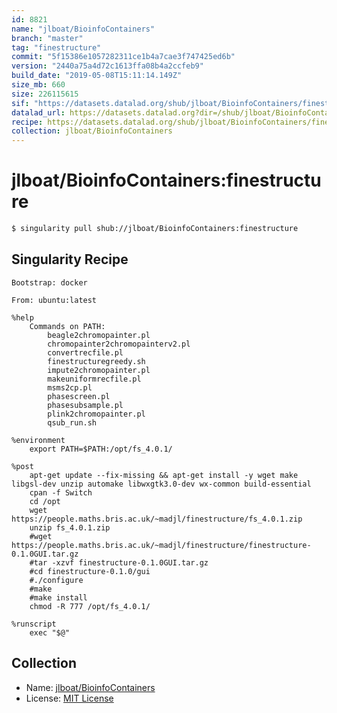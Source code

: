 ```yaml
---
id: 8821
name: "jlboat/BioinfoContainers"
branch: "master"
tag: "finestructure"
commit: "5f15386e1057282311ce1b4a7cae3f747425ed6b"
version: "2440a75a4d72c1613ffa08b4a2ccfeb9"
build_date: "2019-05-08T15:11:14.149Z"
size_mb: 660
size: 226115615
sif: "https://datasets.datalad.org/shub/jlboat/BioinfoContainers/finestructure/2019-05-08-5f15386e-2440a75a/2440a75a4d72c1613ffa08b4a2ccfeb9.simg"
datalad_url: https://datasets.datalad.org?dir=/shub/jlboat/BioinfoContainers/finestructure/2019-05-08-5f15386e-2440a75a/
recipe: https://datasets.datalad.org/shub/jlboat/BioinfoContainers/finestructure/2019-05-08-5f15386e-2440a75a/Singularity
collection: jlboat/BioinfoContainers
---
```


# jlboat/BioinfoContainers:finestructure

```bash
$ singularity pull shub://jlboat/BioinfoContainers:finestructure
```

## Singularity Recipe

```singularity
Bootstrap: docker

From: ubuntu:latest

%help
    Commands on PATH:
        beagle2chromopainter.pl
        chromopainter2chromopainterv2.pl
        convertrecfile.pl
        finestructuregreedy.sh
        impute2chromopainter.pl
        makeuniformrecfile.pl
        msms2cp.pl
        phasescreen.pl
        phasesubsample.pl
        plink2chromopainter.pl
        qsub_run.sh

%environment
    export PATH=$PATH:/opt/fs_4.0.1/

%post
    apt-get update --fix-missing && apt-get install -y wget make libgsl-dev unzip automake libwxgtk3.0-dev wx-common build-essential
    cpan -f Switch
    cd /opt
    wget https://people.maths.bris.ac.uk/~madjl/finestructure/fs_4.0.1.zip
    unzip fs_4.0.1.zip
    #wget https://people.maths.bris.ac.uk/~madjl/finestructure/finestructure-0.1.0GUI.tar.gz
    #tar -xzvf finestructure-0.1.0GUI.tar.gz 
    #cd finestructure-0.1.0/gui
    #./configure
    #make
    #make install
    chmod -R 777 /opt/fs_4.0.1/

%runscript
    exec "$@"
```

## Collection

 - Name: [jlboat/BioinfoContainers](https://github.com/jlboat/BioinfoContainers)
 - License: [MIT License](https://api.github.com/licenses/mit)

